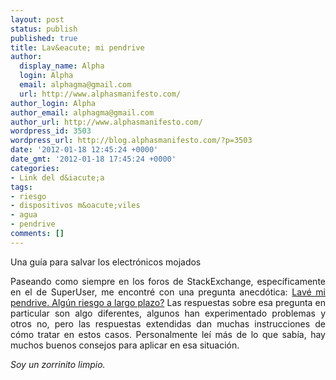 ```yaml
---
layout: post
status: publish
published: true
title: Lav&eacute; mi pendrive
author:
  display_name: Alpha
  login: Alpha
  email: alphagma@gmail.com
  url: http://www.alphasmanifesto.com/
author_login: Alpha
author_email: alphagma@gmail.com
author_url: http://www.alphasmanifesto.com/
wordpress_id: 3503
wordpress_url: http://blog.alphasmanifesto.com/?p=3503
date: '2012-01-18 12:45:24 +0000'
date_gmt: '2012-01-18 17:45:24 +0000'
categories:
- Link del d&iacute;a
tags:
- riesgo
- dispositivos m&oacute;viles
- agua
- pendrive
comments: []
---
```


Una guía para salvar los electrónicos mojados

<p style="text-align: justify;">Paseando como siempre en los foros de StackExchange, espec&iacute;ficamente en el de SuperUser, me encontr&eacute; con una pregunta anecd&oacute;tica: <a href="http://superuser.com/questions/372446/i-washed-my-usb-drive-any-long-term-risks">Lav&eacute; mi pendrive. Alg&uacute;n riesgo a largo plazo?</a>&nbsp;Las respuestas sobre esa pregunta en particular son algo diferentes, algunos han experimentado problemas y otros no, pero las respuestas extendidas dan muchas instrucciones de c&oacute;mo tratar en estos casos. Personalmente le&iacute; m&aacute;s de lo que sab&iacute;a, hay muchos buenos consejos para aplicar en esa situaci&oacute;n.</p>
<p style="text-align: justify;"><em>Soy un zorrinito limpio.</em></p>
